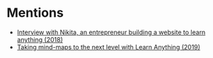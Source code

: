 # Mentions

* [Interview with Nikita, an entrepreneur building a website to learn anything \(2018\)](https://remotehabits.com/interview/interview-with-nikita-an-entrepreneur-building-a-website-to-learn-anything/)
* [Taking mind-maps to the next level with Learn Anything \(2019\)](https://www.sourcesort.com/interview/creating-and-growing-learn-anything)

